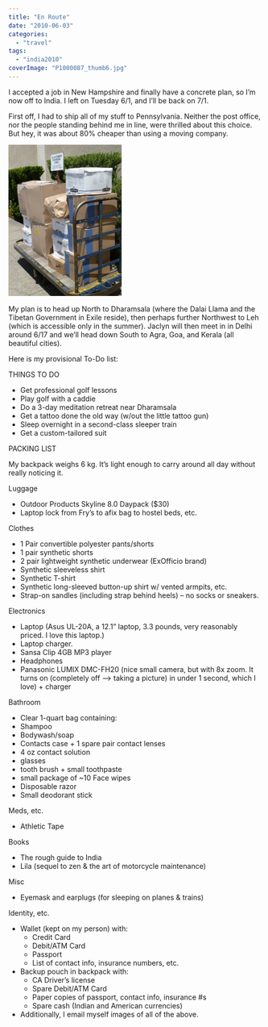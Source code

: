 ```yaml
---
title: "En Route"
date: "2010-06-03"
categories: 
  - "travel"
tags: 
  - "india2010"
coverImage: "P1000087_thumb6.jpg"
---
```


I accepted a job in New Hampshire and finally have a concrete plan, so I’m now off to India. I left on Tuesday 6/1, and I’ll be back on 7/1.

First off, I had to ship all of my stuff to Pennsylvania. Neither the post office, nor the people standing behind me in line, were thrilled about this choice. But hey, it was about 80% cheaper than using a moving company.

[![P1000087](images/P1000087_thumb6-225x300.jpg "P1000087")](http://www.rdchambers.net/wp-content/uploads/2010/06/P1000087_thumb6.jpg)

My plan is to head up North to Dharamsala (where the Dalai Llama and the Tibetan Government in Exile reside), then perhaps further Northwest to Leh (which is accessible only in the summer). Jaclyn will then meet in in Delhi around 6/17 and we’ll head down South to Agra, Goa, and Kerala (all beautiful cities).

Here is my provisional To-Do list:

THINGS TO DO

- Get professional golf lessons
- Play golf with a caddie
- Do a 3-day meditation retreat near Dharamsala
- Get a tattoo done the old way (w/out the little tattoo gun)
- Sleep overnight in a second-class sleeper train
- Get a custom-tailored suit

PACKING LIST

My backpack weighs 6 kg. It’s light enough to carry around all day without really noticing it.

Luggage

- Outdoor Products Skyline 8.0 Daypack ($30)
- Laptop lock from Fry’s to afix bag to hostel beds, etc.

Clothes

- 1 Pair convertible polyester pants/shorts
- 1 pair synthetic shorts
- 2 pair lightweight synthetic underwear (ExOfficio brand)
- Synthetic sleeveless shirt
- Synthetic T-shirt
- Synthetic long-sleeved button-up shirt w/ vented armpits, etc.
- Strap-on sandles (including strap behind heels) – no socks or sneakers.

Electronics

- Laptop (Asus UL-20A, a 12.1” laptop, 3.3 pounds, very reasonably priced. I love this laptop.)
- Laptop charger.
- Sansa Clip 4GB MP3 player
- Headphones
- Panasonic LUMIX DMC-FH20 (nice small camera, but with 8x zoom. It turns on (completely off –> taking a picture) in under 1 second, which I love) + charger

Bathroom

- Clear 1-quart bag containing:
- Shampoo
- Bodywash/soap
- Contacts case + 1 spare pair contact lenses
- 4 oz contact solution
- glasses
- tooth brush + small toothpaste
- small package of ~10 Face wipes
- Disposable razor
- Small deodorant stick

Meds, etc.

- Athletic Tape

Books

- The rough guide to India
- Lila (sequel to zen & the art of motorcycle maintenance)

Misc

- Eyemask and earplugs (for sleeping on planes & trains)

Identity, etc.

- Wallet (kept on my person) with:
    - Credit Card
    - Debit/ATM Card
    - Passport
    - List of contact info, insurance numbers, etc.
- Backup pouch in backpack with:
    - CA Driver’s license
    - Spare Debit/ATM Card
    - Paper copies of passport, contact info, insurance #s
    - Spare cash (Indian and American currencies)
- Additionally, I email myself images of all of the above.
